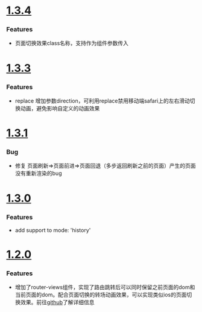 # [1.3.4](2019-06-03)
### Features
- 页面切换效果class名称，支持作为组件参数传入

# [1.3.3](2019-04-30)
### Features
- replace 增加参数direction，可利用replace禁用移动端safari上的左右滑动切换动画，避免影响自定义的动画效果

# [1.3.1](2019-01-10)
### Bug
- 修复 页面刷新=>页面前进=>页面回退（多步返回刷新之前的页面）产生的页面没有重新渲染的bug


# [1.3.0](2018-12-29)

### Features
- add support to mode: 'history'


# [1.2.0](2018-12-28)

### Features
- 增加了router-views组件，实现了路由跳转后可以同时保留之前页面的dom和当前页面的dom。配合页面切换的转场动画效果，可以实现类似ios的页面切换效果。前往[github](https://github.com/ideacome-frontend/vue-router/tree/dev/examples/router-views)了解详细信息

